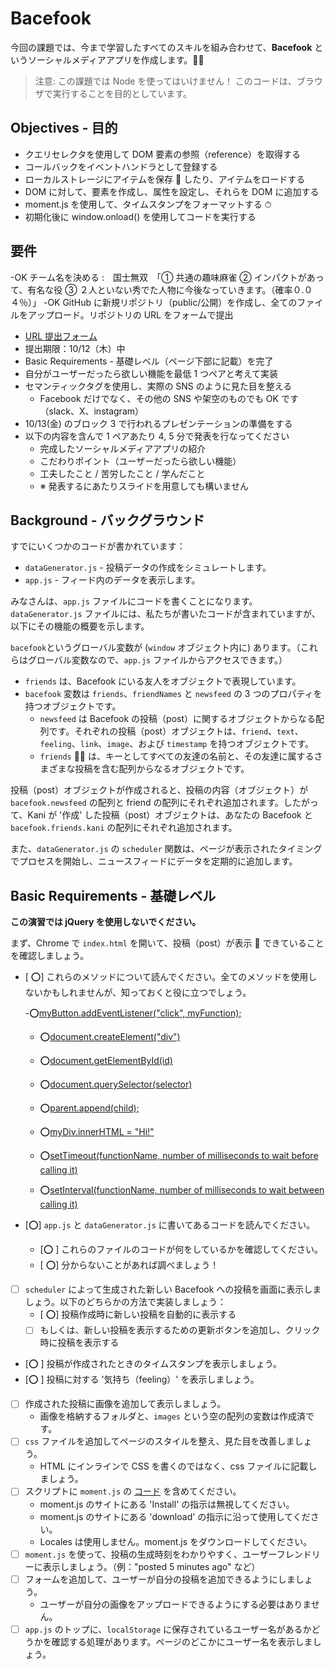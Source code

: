 # Bacefook

今回の課題では、今まで学習したすべてのスキルを組み合わせて、**Bacefook** というソーシャルメディアアプリを作成します。👨‍📚

> 注意: この課題では Node を使ってはいけません！ このコードは、ブラウザで実行することを目的としています。

## Objectives - 目的

- クエリセレクタを使用して DOM 要素の参照（reference）を取得する
- コールバックをイベントハンドラとして登録する
- ローカルストレージにアイテムを保存 💾 したり、アイテムをロードする
- DOM に対して、要素を作成し、属性を設定し、それらを DOM に追加する
- moment.js を使用して、タイムスタンプをフォーマットする ⏱
- 初期化後に window.onload() を使用してコードを実行する

## 要件

-OK チーム名を決める :　国士無双　「① 共通の趣味麻雀 ② インパクトがあって、有名な役 ③ ２人といない秀でた人物に今後なっていきます。（確率０.０４％）」
-OK GitHub に新規リポジトリ（public/公開）を作成し、全てのファイルをアップロード。リポジトリの URL をフォームで提出

- [URL 提出フォーム](https://forms.gle/9H1vAyJqZ5HWzGdA9)
- 提出期限：10/12（木）中
- Basic Requirements - 基礎レベル（ページ下部に記載）を完了
- 自分がユーザーだったら欲しい機能を最低 1 つペアと考えて実装
- セマンティックタグを使用し、実際の SNS のように見た目を整える
  - Facebook だけでなく、その他の SNS や架空のものでも OK です（slack、X、instagram）
- 10/13(金) のブロック 3 で行われるプレゼンテーションの準備をする
- 以下の内容を含んで 1 ペアあたり 4, 5 分で発表を行なってください
  - 完成したソーシャルメディアアプリの紹介
  - こだわりポイント（ユーザーだったら欲しい機能）
  - 工夫したこと / 苦労したこと / 学んだこと
  - ※ 発表するにあたりスライドを用意しても構いません

## Background - バックグラウンド

すでにいくつかのコードが書かれています：

- `dataGenerator.js` - 投稿データの作成をシミュレートします。
- `app.js` - フィード内のデータを表示します。

みなさんは、`app.js` ファイルにコードを書くことになります。`dataGenerator.js` ファイルには、私たちが書いたコードが含まれていますが、以下にその機能の概要を示します。

`bacefook`というグローバル変数が (`window` オブジェクト内に) あります。（これらはグローバル変数なので、`app.js` ファイルからアクセスできます。）

- `friends` は、Bacefook にいる友人をオブジェクトで表現しています。
- `bacefook` 変数は `friends`、`friendNames` と `newsfeed` の 3 つのプロパティを持つオブジェクトです。
  - `newsfeed` は Bacefook の投稿（post）に関するオブジェクトからなる配列です。それぞれの投稿（post）オブジェクトは、`friend`、`text`、`feeling`、`link`、`image`、および `timestamp` を持つオブジェクトです。
  - `friends` 👭👫 は、キーとしてすべての友達の名前と、その友達に属するさまざまな投稿を含む配列からなるオブジェクトです。

投稿（post）オブジェクトが作成されると、投稿の内容（オブジェクト）が `bacefook.newsfeed` の配列と friend の配列にそれぞれ追加されます。したがって、Kani が '作成' した投稿（post）オブジェクトは、あなたの Bacefook と `bacefook.friends.kani` の配列にそれぞれ追加されます。

また、`dataGenerator.js` の `scheduler` 関数は、ページが表示されたタイミングでプロセスを開始し、ニュースフィードにデータを定期的に追加します。

## Basic Requirements - 基礎レベル

**この演習では jQuery を使用しないでください。**

まず、Chrome で `index.html` を開いて、投稿（post）が表示 👀 できていることを確認しましょう。

- [ ⭕️] これらのメソッドについて読んでください。全てのメソッドを使用しないかもしれませんが、知っておくと役に立つでしょう。

  -⭕️[myButton.addEventListener("click", myFunction);](https://developer.mozilla.org/ja/docs/Web/API/EventTarget/addEventListener)

  - ⭕️[document.createElement("div")](https://developer.mozilla.org/ja/docs/Web/API/Document/createElement)

  - ⭕️[document.getElementById(id)](https://developer.mozilla.org/ja/docs/Web/API/Document/getElementById)

  - ⭕️[document.querySelector(selector)](https://developer.mozilla.org/ja/docs/Web/API/Document/querySelector)

  - ⭕️[parent.append(child);](https://developer.mozilla.org/ja/docs/Web/API/Element/append)

  - ⭕️[myDiv.innerHTML = "Hi!"](https://developer.mozilla.org/ja/docs/Web/API/Element/innerHTML)

  - ⭕️[setTimeout(functionName, number of milliseconds to wait before calling it)](https://developer.mozilla.org/ja/docs/Web/API/WindowOrWorkerGlobalScope/setTimeout)

  - ⭕️[setInterval(functionName, number of milliseconds to wait between calling it)](https://developer.mozilla.org/ja/docs/Web/API/Window/setInterval)

- [⭕️] `app.js` と `dataGenerator.js` に書いてあるコードを読んでください。
  - [⭕️ ] これらのファイルのコードが何をしているかを確認してください。
  - [ ⭕️] 分からないことがあれば調べましょう！
- [ ] `scheduler` によって生成された新しい Bacefook への投稿を画面に表示しましょう。以下のどちらかの方法で実装しましょう：
  - [ ⭕️] 投稿作成時に新しい投稿を自動的に表示する
  - [ ] もしくは、新しい投稿を表示するための更新ボタンを追加し、クリック時に投稿を表示する
- [⭕️ ] 投稿が作成されたときのタイムスタンプを表示しましょう。
- [⭕️ ] 投稿に対する '気持ち（feeling）' を表示しましょう。
- [ ] 作成された投稿に画像を追加して表示しましょう。
  - 画像を格納するフォルダと、`images` という空の配列の変数は作成済です。
- [ ] `css` ファイルを追加してページのスタイルを整え、見た目を改善しましょう。
  - HTML にインラインで CSS を書くのではなく、css ファイルに記載しましょう。
- [ ] スクリプトに `moment.js` の [コード](https://momentjs.com/) を含めてください。
  - moment.js のサイトにある 'Install' の指示は無視してください。
  - moment.js のサイトにある 'download' の指示に沿って使用してください。
  - Locales は使用しません。moment.js をダウンロードしてください。
- [ ] `moment.js` を使って、投稿の生成時刻をわかりやすく、ユーザーフレンドリーに表示しましょう。（例："posted 5 minutes ago" など）
- [ ] フォームを追加して、ユーザーが自分の投稿を追加できるようにしましょう。
  - ユーザーが自分の画像をアップロードできるようにする必要はありません。
- [ ] `app.js` のトップに、`localStorage` に保存されているユーザー名があるかどうかを確認する処理があります。ページのどこかにユーザー名を表示しましょう。
